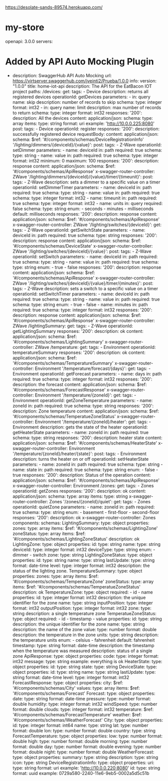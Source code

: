 https://desolate-sands-89574.herokuapp.com/
# my-store

openapi: 3.0.0
servers:
  # Added by API Auto Mocking Plugin
  - description: SwaggerHub API Auto Mocking
    url: https://virtserver.swaggerhub.com/jveinti2/Prueba/1.0.0
info:
  version: "1.0.0"
  title: home-iot-api
  description: The API for the EatBacon IOT project
paths:
  /devices:
    get:
      tags:
        - Device
      description: returns all registered devices
      operationId: getDevices
      parameters:
        - in: query
          name: skip
          description: number of records to skip
          schema:
            type: integer
            format: int32
        - in: query
          name: limit
          description: max number of records to return
          schema:
            type: integer
            format: int32
      responses:
        '200':
          description: All the devices
          content:
            application/json:
              schema:
                type: array
                items:
                  type: string
                  format: uri
                  example: 'http://10.0.0.225:8080'
    post:
      tags:
        - Device
      operationId: register
      responses:
        '200':
          description: successfully registered device
      requestBody:
        content:
          application/json:
            schema:
              $ref: '#/components/schemas/DeviceRegistrationInfo'
  '/lighting/dimmers/{deviceId}/{value}':
    post:
      tags:
        - Z-Wave
      operationId: setDimmer
      parameters:
        - name: deviceId
          in: path
          required: true
          schema:
            type: string
        - name: value
          in: path
          required: true
          schema:
            type: integer
            format: int32
            minimum: 0
            maximum: 100
      responses:
        '200':
          description: response
          content:
            application/json:
              schema:
                $ref: '#/components/schemas/ApiResponse'
      x-swagger-router-controller: ZWave
  '/lighting/dimmers/{deviceId}/{value}/timer/{timeunit}':
    post:
      tags:
        - Z-Wave
      description: sets a dimmer to a specific value on a timer
      operationId: setDimmerTimer
      parameters:
        - name: deviceId
          in: path
          required: true
          schema:
            type: string
        - name: value
          in: path
          required: true
          schema:
            type: integer
            format: int32
        - name: timeunit
          in: path
          required: true
          schema:
            type: integer
            format: int32
        - name: units
          in: query
          required: false
          schema:
            type: string
            enum:
              - seconds
              - minutes
              - milliseconds
            default: milliseconds
      responses:
        '200':
          description: response
          content:
            application/json:
              schema:
                $ref: '#/components/schemas/ApiResponse'
      x-swagger-router-controller: ZWave
  '/lighting/switches/{deviceId}':
    get:
      tags:
        - Z-Wave
      operationId: getSwitchState
      parameters:
        - name: deviceId
          in: path
          required: true
          schema:
            type: string
      responses:
        '200':
          description: response
          content:
            application/json:
              schema:
                $ref: '#/components/schemas/DeviceState'
      x-swagger-router-controller: ZWave
  '/lighting/switches/{deviceId}/{value}':
    post:
      tags:
        - Z-Wave
      operationId: setSwitch
      parameters:
        - name: deviceId
          in: path
          required: true
          schema:
            type: string
        - name: value
          in: path
          required: true
          schema:
            type: string
            enum:
              - true
              - false
      responses:
        '200':
          description: response
          content:
            application/json:
              schema:
                $ref: '#/components/schemas/ApiResponse'
      x-swagger-router-controller: ZWave
  '/lighting/switches/{deviceId}/{value}/timer/{minutes}':
    post:
      tags:
        - Z-Wave
      description: sets a switch to a specific value on a timer
      operationId: setSwitchTimer
      parameters:
        - name: deviceId
          in: path
          required: true
          schema:
            type: string
        - name: value
          in: path
          required: true
          schema:
            type: string
            enum:
              - true
              - false
        - name: minutes
          in: path
          required: true
          schema:
            type: integer
            format: int32
      responses:
        '200':
          description: response
          content:
            application/json:
              schema:
                $ref: '#/components/schemas/ApiResponse'
      x-swagger-router-controller: ZWave
  /lightingSummary:
    get:
      tags:
        - Z-Wave
      operationId: getLightingSummary
      responses:
        '200':
          description: ok
          content:
            application/json:
              schema:
                $ref: '#/components/schemas/LightingSummary'
      x-swagger-router-controller: ZWave
  /temperature:
    get:
      tags:
        - Environment
      operationId: temperatureSummary
      responses:
        '200':
          description: ok
          content:
            application/json:
              schema:
                $ref: '#/components/schemas/TemperatureSummary'
      x-swagger-router-controller: Environment
  '/temperature/forecast/{days}':
    get:
      tags:
        - Environment
      operationId: getForecast
      parameters:
        - name: days
          in: path
          required: true
          schema:
            type: integer
            format: int32
      responses:
        '200':
          description: the forecast
          content:
            application/json:
              schema:
                $ref: '#/components/schemas/ForecastResponse'
      x-swagger-router-controller: Environment
  '/temperature/{zoneId}':
    get:
      tags:
        - Environment
      operationId: getZoneTemperature
      parameters:
        - name: zoneId
          in: path
          required: true
          schema:
            type: string
      responses:
        '200':
          description: Zone temperature
          content:
            application/json:
              schema:
                $ref: '#/components/schemas/TemperatueZoneStatus'
      x-swagger-router-controller: Environment
  '/temperature/{zoneId}/heater':
    get:
      tags:
        - Environment
      description: gets the state of the heater
      operationId: getHeaterState
      parameters:
        - name: zoneId
          in: path
          required: true
          schema:
            type: string
      responses:
        '200':
          description: heater state
          content:
            application/json:
              schema:
                $ref: '#/components/schemas/HeaterState'
      x-swagger-router-controller: Environment
  '/temperature/{zoneId}/heater/{state}':
    post:
      tags:
        - Environment
      description: turns the heater on or off
      operationId: setHeaterState
      parameters:
        - name: zoneId
          in: path
          required: true
          schema:
            type: string
        - name: state
          in: path
          required: true
          schema:
            type: string
            enum:
              - false
              - true
      responses:
        '200':
          description: Status of the operation
          content:
            application/json:
              schema:
                $ref: '#/components/schemas/ApiResponse'
      x-swagger-router-controller: Environment
  /zones:
    get:
      tags:
        - Zones
      operationId: getZones
      responses:
        '200':
          description: ok
          content:
            application/json:
              schema:
                type: array
                items:
                  type: string
      x-swagger-router-controller: Zones
  '/zones/{zoneId}/quiet':
    get:
      tags:
        - Zones
      operationId: quietZone
      parameters:
        - name: zoneId
          in: path
          required: true
          schema:
            type: string
            enum:
              - basement
              - first-floor
              - second-floor
      responses:
        '200':
          description: ok
      x-swagger-router-controller: Zones
components:
  schemas:
    LightingSummary:
      type: object
      properties:
        zones:
          type: array
          items:
            $ref: '#/components/schemas/LightingZone'
        zoneStatus:
          type: array
          items:
            $ref: '#/components/schemas/LightingZoneStatus'
      description: ok
    LightingZone:
      type: object
      properties:
        id:
          type: string
        name:
          type: string
        deviceId:
          type: integer
          format: int32
        deviceType:
          type: string
          enum:
            - dimmer
            - switch
        zone:
          type: string
    LightingZoneStatus:
      type: object
      properties:
        id:
          type: string
        name:
          type: string
        lastUpdate:
          type: string
          format: date-time
        level:
          type: integer
          format: int32
      description: the status of the lighting zone.
    TemperatureSummary:
      type: object
      properties:
        zones:
          type: array
          items:
            $ref: '#/components/schemas/TemperatureZone'
        zoneStatus:
          type: array
          items:
            $ref: '#/components/schemas/TemperatueZoneStatus'
      description: ok
    TemperatureZone:
      type: object
      required:
        - id
        - name
      properties:
        id:
          type: integer
          format: int32
          description: the unique identifier for the zone
        name:
          type: string
        inputPosition:
          type: integer
          format: int32
        outputPosition:
          type: integer
          format: int32
        zone:
          type: string
      description: a single temperature zone
    TemperatueZoneStatus:
      type: object
      required:
        - id
        - timestamp
        - value
      properties:
        id:
          type: string
          description: the unique identifier for the zone
        name:
          type: string
          description: the name of the zone
        value:
          type: number
          format: double
          description: the temperature in the zone
        units:
          type: string
          description: the temperature units
          enum:
            - celsius
            - fahrenheit
          default: fahrenheit
        timestamp:
          type: string
          format: date-time
          description: the timestamp when the temperature was measured
      description: status of a single zone
    ApiResponse:
      type: object
      properties:
        code:
          type: integer
          format: int32
        message:
          type: string
          example: everything is ok
    HeaterState:
      type: object
      properties:
        id:
          type: string
        state:
          type: string
    DeviceState:
      type: object
      properties:
        id:
          type: string
        name:
          type: string
        lastUpdate:
          type: string
          format: date-time
        level:
          type: integer
          format: int32
    ForecastResponse:
      type: object
      properties:
        city:
          $ref: '#/components/schemas/City'
        values:
          type: array
          items:
            $ref: '#/components/schemas/Forecast'
    Forecast:
      type: object
      properties:
        date:
          type: string
          format: date-time
        pressure:
          type: number
          format: double
        humidity:
          type: integer
          format: int32
        windSpeed:
          type: number
          format: double
        clouds:
          type: integer
          format: int32
        temperature:
          $ref: '#/components/schemas/ForecastTemperature'
        weather:
          $ref: '#/components/schemas/WeatherForecast'
    City:
      type: object
      properties:
        id:
          type: integer
          format: int64
        name:
          type: string
        lat:
          type: number
          format: double
        lon:
          type: number
          format: double
        country:
          type: string
    ForecastTemperature:
      type: object
      properties:
        low:
          type: number
          format: double
        high:
          type: number
          format: double
        morning:
          type: number
          format: double
        day:
          type: number
          format: double
        evening:
          type: number
          format: double
        night:
          type: number
          format: double
    WeatherForecast:
      type: object
      properties:
        summary:
          type: string
        description:
          type: string
        icon:
          type: string
    DeviceRegistrationInfo:
      type: object
      properties:
        uri:
          type: string
          format: uri
          example: 'http://10.0.0.220:8080'
        id:
          type: string
          format: uuid
          example: 0729a580-2240-11e6-9eb5-0002a5d5c51b
